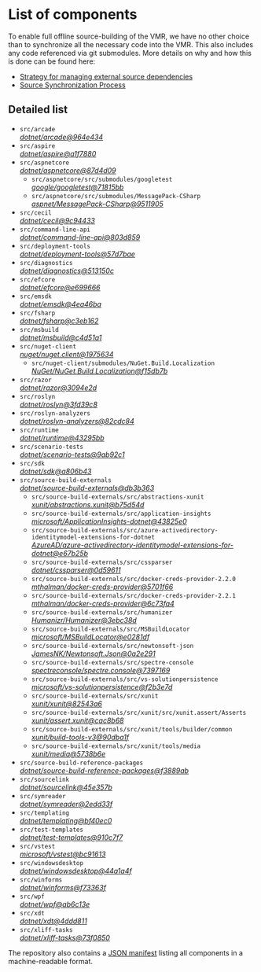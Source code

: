 ﻿# List of components

To enable full offline source-building of the VMR, we have no other choice than to synchronize all the necessary code into the VMR. This also includes any code referenced via git submodules. More details on why and how this is done can be found here:
- [Strategy for managing external source dependencies](src/arcade/Documentation/UnifiedBuild/VMR-Strategy-For-External-Source.md)
- [Source Synchronization Process](src/arcade/Documentation/UnifiedBuild/VMR-Design-And-Operation.md#source-synchronization-process)

## Detailed list

<!-- component list beginning -->
- `src/arcade`  
*[dotnet/arcade@964e434](https://github.com/dotnet/arcade/tree/964e434191bd3ca5675743d08ff742ec0f1e79a9)*
- `src/aspire`  
*[dotnet/aspire@a1f7880](https://github.com/dotnet/aspire/tree/a1f7880ae14703e747bf79d1e2e947bffea6a604)*
- `src/aspnetcore`  
*[dotnet/aspnetcore@87d4d09](https://github.com/dotnet/aspnetcore/tree/87d4d099c079dba45aa9c1490190b08882d9356e)*
    - `src/aspnetcore/src/submodules/googletest`  
    *[google/googletest@71815bb](https://github.com/google/googletest/tree/71815bbf7de6e10c11821d654a2fae2cf42de0f7)*
    - `src/aspnetcore/src/submodules/MessagePack-CSharp`  
    *[aspnet/MessagePack-CSharp@9511905](https://github.com/aspnet/MessagePack-CSharp/tree/95119056ee8f4da1714b055a4f16893afaa73af7)*
- `src/cecil`  
*[dotnet/cecil@9c94433](https://github.com/dotnet/cecil/tree/9c9443396f8deacceb8edb169890e52aac25f311)*
- `src/command-line-api`  
*[dotnet/command-line-api@803d859](https://github.com/dotnet/command-line-api/tree/803d8598f98fb4efd94604b32627ee9407f246db)*
- `src/deployment-tools`  
*[dotnet/deployment-tools@57d7bae](https://github.com/dotnet/deployment-tools/tree/57d7baec5f331a145174d0e8f00d7bbfdf2b77d4)*
- `src/diagnostics`  
*[dotnet/diagnostics@513150c](https://github.com/dotnet/diagnostics/tree/513150c2f25077b1fcb194407e53c433c975f39b)*
- `src/efcore`  
*[dotnet/efcore@e699666](https://github.com/dotnet/efcore/tree/e699666f3a3572e298369525e497759fc7c46498)*
- `src/emsdk`  
*[dotnet/emsdk@4ea46ba](https://github.com/dotnet/emsdk/tree/4ea46baeaf74d5a99cb93593362b6d8263b10550)*
- `src/fsharp`  
*[dotnet/fsharp@c3eb162](https://github.com/dotnet/fsharp/tree/c3eb162ec7bcf7449ca54b2218ab0d0c4d67c1d0)*
- `src/msbuild`  
*[dotnet/msbuild@c4d51a1](https://github.com/dotnet/msbuild/tree/c4d51a11b84b4aabd9e5da1e3099f2c7c85024fe)*
- `src/nuget-client`  
*[nuget/nuget.client@1975634](https://github.com/nuget/nuget.client/tree/19756345139c45de23bd196e9b4be01d48e84fdd)*
    - `src/nuget-client/submodules/NuGet.Build.Localization`  
    *[NuGet/NuGet.Build.Localization@f15db7b](https://github.com/NuGet/NuGet.Build.Localization/tree/f15db7b7c6f5affbea268632ef8333d2687c8031)*
- `src/razor`  
*[dotnet/razor@3094e2d](https://github.com/dotnet/razor/tree/3094e2df9783ab0c966fafe5f51f148030686444)*
- `src/roslyn`  
*[dotnet/roslyn@3fd39c8](https://github.com/dotnet/roslyn/tree/3fd39c8f6c8db918e3184050599c2046997160f1)*
- `src/roslyn-analyzers`  
*[dotnet/roslyn-analyzers@82cdc84](https://github.com/dotnet/roslyn-analyzers/tree/82cdc842be0600323632c3322f3fcf4feda29922)*
- `src/runtime`  
*[dotnet/runtime@43295bb](https://github.com/dotnet/runtime/tree/43295bb5378453d2ec4d9272cb44c6f50b4faa1f)*
- `src/scenario-tests`  
*[dotnet/scenario-tests@9ab92c1](https://github.com/dotnet/scenario-tests/tree/9ab92c12b6bf992abc84d52f5b42d86ca708255c)*
- `src/sdk`  
*[dotnet/sdk@a806b43](https://github.com/dotnet/sdk/tree/a806b43ec20ab6be5b788f7f9480f6eb4ff8d29b)*
- `src/source-build-externals`  
*[dotnet/source-build-externals@db3b363](https://github.com/dotnet/source-build-externals/tree/db3b363d646801c33c242fb230bf0c46e6019fb9)*
    - `src/source-build-externals/src/abstractions-xunit`  
    *[xunit/abstractions.xunit@b75d54d](https://github.com/xunit/abstractions.xunit/tree/b75d54d73b141709f805c2001b16f3dd4d71539d)*
    - `src/source-build-externals/src/application-insights`  
    *[microsoft/ApplicationInsights-dotnet@43825e0](https://github.com/microsoft/ApplicationInsights-dotnet/tree/43825e06a22cdfb702fc199a7ba99a7d541d48c6)*
    - `src/source-build-externals/src/azure-activedirectory-identitymodel-extensions-for-dotnet`  
    *[AzureAD/azure-activedirectory-identitymodel-extensions-for-dotnet@e67b25b](https://github.com/AzureAD/azure-activedirectory-identitymodel-extensions-for-dotnet/tree/e67b25be77532af9ba405670b34b4d263d505fde)*
    - `src/source-build-externals/src/cssparser`  
    *[dotnet/cssparser@0d59611](https://github.com/dotnet/cssparser/tree/0d59611784841735a7778a67aa6e9d8d000c861f)*
    - `src/source-build-externals/src/docker-creds-provider-2.2.0`  
    *[mthalman/docker-creds-provider@5701f66](https://github.com/mthalman/docker-creds-provider/tree/5701f6667c1fbd805684857baaa860383bbdfed7)*
    - `src/source-build-externals/src/docker-creds-provider-2.2.1`  
    *[mthalman/docker-creds-provider@6c73fa4](https://github.com/mthalman/docker-creds-provider/tree/6c73fa4784795ae07f49305a057abf5c473d2adb)*
    - `src/source-build-externals/src/humanizer`  
    *[Humanizr/Humanizer@3ebc38d](https://github.com/Humanizr/Humanizer/tree/3ebc38de585fc641a04b0e78ed69468453b0f8a1)*
    - `src/source-build-externals/src/MSBuildLocator`  
    *[microsoft/MSBuildLocator@e0281df](https://github.com/microsoft/MSBuildLocator/tree/e0281df33274ac3c3e22acc9b07dcb4b31d57dc0)*
    - `src/source-build-externals/src/newtonsoft-json`  
    *[JamesNK/Newtonsoft.Json@0a2e291](https://github.com/JamesNK/Newtonsoft.Json/tree/0a2e291c0d9c0c7675d445703e51750363a549ef)*
    - `src/source-build-externals/src/spectre-console`  
    *[spectreconsole/spectre.console@7397169](https://github.com/spectreconsole/spectre.console/tree/7397169a2757dc3657598bdea4ac222c0f283425)*
    - `src/source-build-externals/src/vs-solutionpersistence`  
    *[microsoft/vs-solutionpersistence@f2b3e7d](https://github.com/microsoft/vs-solutionpersistence/tree/f2b3e7d1b0b761cc183147533322f928b71182bc)*
    - `src/source-build-externals/src/xunit`  
    *[xunit/xunit@82543a6](https://github.com/xunit/xunit/tree/82543a6df6f5f13b5b70f8a9f9ccb41cd676084f)*
    - `src/source-build-externals/src/xunit/src/xunit.assert/Asserts`  
    *[xunit/assert.xunit@cac8b68](https://github.com/xunit/assert.xunit/tree/cac8b688c193c0f244a0bedf3bb60feeb32d377a)*
    - `src/source-build-externals/src/xunit/tools/builder/common`  
    *[xunit/build-tools-v3@90dba1f](https://github.com/xunit/build-tools-v3/tree/90dba1f5638a4f00d4978a73e23edde5b85061d9)*
    - `src/source-build-externals/src/xunit/tools/media`  
    *[xunit/media@5738b6e](https://github.com/xunit/media/tree/5738b6e86f08e0389c4392b939c20e3eca2d9822)*
- `src/source-build-reference-packages`  
*[dotnet/source-build-reference-packages@f3889ab](https://github.com/dotnet/source-build-reference-packages/tree/f3889ab90d78377122a3e427fe9a74c03611a4bd)*
- `src/sourcelink`  
*[dotnet/sourcelink@45e357b](https://github.com/dotnet/sourcelink/tree/45e357bb6d533ccadab99d77be6e8d79af10df7e)*
- `src/symreader`  
*[dotnet/symreader@2edd33f](https://github.com/dotnet/symreader/tree/2edd33f08a7dd1f4ce28df21e4f8f68ae6d020eb)*
- `src/templating`  
*[dotnet/templating@bf40ec0](https://github.com/dotnet/templating/tree/bf40ec00f3761436f9e503691191ed722575f1bb)*
- `src/test-templates`  
*[dotnet/test-templates@910c7f7](https://github.com/dotnet/test-templates/tree/910c7f7096eab524c87a8954a28d28ff2e0fd7ac)*
- `src/vstest`  
*[microsoft/vstest@bc91613](https://github.com/microsoft/vstest/tree/bc9161306b23641b0364b8f93d546da4d48da1eb)*
- `src/windowsdesktop`  
*[dotnet/windowsdesktop@44a1a4f](https://github.com/dotnet/windowsdesktop/tree/44a1a4ff18c5d2aeaaa9bd17aedaaffb2f3c547f)*
- `src/winforms`  
*[dotnet/winforms@f73363f](https://github.com/dotnet/winforms/tree/f73363f4cb56a3649c8039bd47c39de4f4db810f)*
- `src/wpf`  
*[dotnet/wpf@ab6c13e](https://github.com/dotnet/wpf/tree/ab6c13e933676fd6eecc223246d3a008fc0a6cb8)*
- `src/xdt`  
*[dotnet/xdt@4ddd811](https://github.com/dotnet/xdt/tree/4ddd8113a29852380b7b929117bfe67f401ac320)*
- `src/xliff-tasks`  
*[dotnet/xliff-tasks@73f0850](https://github.com/dotnet/xliff-tasks/tree/73f0850939d96131c28cf6ea6ee5aacb4da0083a)*
<!-- component list end -->

The repository also contains a [JSON manifest](https://github.com/dotnet/dotnet/blob/main/src/source-manifest.json) listing all components in a machine-readable format.
